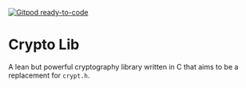 [![Gitpod ready-to-code](https://img.shields.io/badge/Gitpod-ready--to--code-blue?logo=gitpod)](https://gitpod.io/#https://github.com/sandkoan/cryptolib)

# Crypto Lib

A lean but powerful cryptography library written in C that aims to be a replacement for `crypt.h`. 
